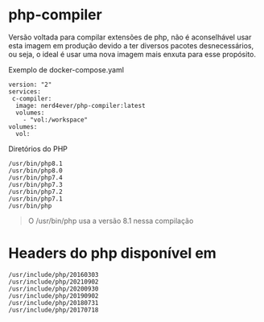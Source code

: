 # php-compiler
Versão voltada para compilar extensões de php, não é aconselhável usar esta imagem em produção devido a ter diversos pacotes desnecessários, ou seja, o ideal é usar uma nova imagem mais enxuta para esse propósito.


Exemplo de docker-compose.yaml
````
version: "2"
services:
 c-compiler: 
  image: nerd4ever/php-compiler:latest
  volumes:
    - "vol:/workspace"
volumes:
  vol:
````

Diretórios do PHP
````
/usr/bin/php8.1
/usr/bin/php8.0
/usr/bin/php7.4
/usr/bin/php7.3
/usr/bin/php7.2
/usr/bin/php7.1
/usr/bin/php
````
> O /usr/bin/php usa a versão 8.1 nessa compilação

# Headers do php disponível em

````
/usr/include/php/20160303
/usr/include/php/20210902
/usr/include/php/20200930
/usr/include/php/20190902
/usr/include/php/20180731
/usr/include/php/20170718
````